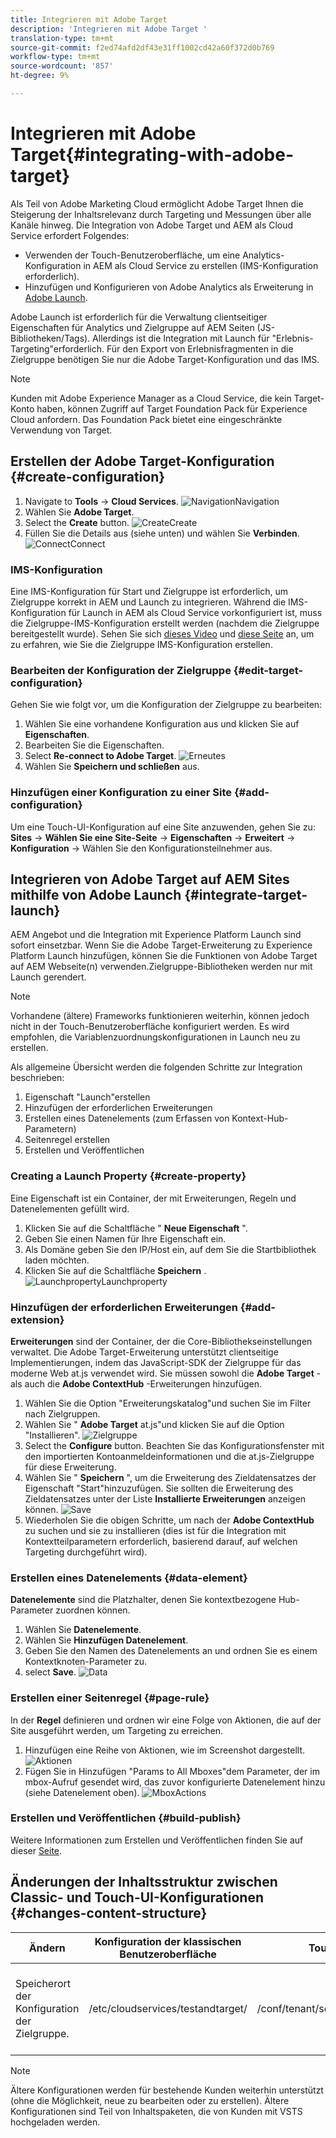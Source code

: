 ```yaml
---
title: Integrieren mit Adobe Target
description: 'Integrieren mit Adobe Target '
translation-type: tm+mt
source-git-commit: f2ed74afd2df43e31ff1002cd42a60f372d0b769
workflow-type: tm+mt
source-wordcount: '857'
ht-degree: 9%

---
```



# Integrieren mit Adobe Target{#integrating-with-adobe-target}

Als Teil von Adobe Marketing Cloud ermöglicht Adobe Target Ihnen die Steigerung der Inhaltsrelevanz durch Targeting und Messungen über alle Kanäle hinweg. Die Integration von Adobe Target und AEM als Cloud Service erfordert Folgendes:

* Verwenden der Touch-Benutzeroberfläche, um eine Analytics-Konfiguration in AEM als Cloud Service zu erstellen (IMS-Konfiguration erforderlich).
* Hinzufügen und Konfigurieren von Adobe Analytics als Erweiterung in [Adobe Launch](https://docs.adobe.com/content/help/en/launch/using/intro/get-started/quick-start.html).

Adobe Launch ist erforderlich für die Verwaltung clientseitiger Eigenschaften für Analytics und Zielgruppe auf AEM Seiten (JS-Bibliotheken/Tags). Allerdings ist die Integration mit Launch für &quot;Erlebnis-Targeting&quot;erforderlich. Für den Export von Erlebnisfragmenten in die Zielgruppe benötigen Sie nur die Adobe Target-Konfiguration und das IMS.

>[!NOTE]
>
>Kunden mit Adobe Experience Manager as a Cloud Service, die kein Target-Konto haben, können Zugriff auf Target Foundation Pack für Experience Cloud anfordern. Das Foundation Pack bietet eine eingeschränkte Verwendung von Target.

## Erstellen der Adobe Target-Konfiguration {#create-configuration}

1. Navigate to **Tools** → **Cloud Services**.
   ![](assets/cloudservice1.png "NavigationNavigation")
2. Wählen Sie **Adobe Target**.
3. Select the **Create** button.
   ![](assets/tenant1.png "CreateCreate")
4. Füllen Sie die Details aus (siehe unten) und wählen Sie **Verbinden**.
   ![](assets/open_screen1.png "ConnectConnect")

### IMS-Konfiguration

Eine IMS-Konfiguration für Start und Zielgruppe ist erforderlich, um Zielgruppe korrekt in AEM und Launch zu integrieren. Während die IMS-Konfiguration für Launch in AEM als Cloud Service vorkonfiguriert ist, muss die Zielgruppe-IMS-Konfiguration erstellt werden (nachdem die Zielgruppe bereitgestellt wurde). Sehen Sie sich [dieses Video](https://helpx.adobe.com/experience-manager/kt/sites/using/aem-sites-target-standard-technical-video-understand.html) und [diese Seite](https://docs.adobe.com/content/help/en/experience-manager-65/administering/integration/integration-ims-adobe-io.html) an, um zu erfahren, wie Sie die Zielgruppe IMS-Konfiguration erstellen.

### Bearbeiten der Konfiguration der Zielgruppe {#edit-target-configuration}

Gehen Sie wie folgt vor, um die Konfiguration der Zielgruppe zu bearbeiten:

1. Wählen Sie eine vorhandene Konfiguration aus und klicken Sie auf **Eigenschaften**.
2. Bearbeiten Sie die Eigenschaften.
3. Select **Re-connect to Adobe Target**.
   ![Erneutes](assets/edit_config_page1.png "Verbinden")
4. Wählen Sie **Speichern und schließen** aus.

### Hinzufügen einer Konfiguration zu einer Site {#add-configuration}

Um eine Touch-UI-Konfiguration auf eine Site anzuwenden, gehen Sie zu: **Sites** → **Wählen Sie eine Site-Seite** → **Eigenschaften** → **Erweitert** → **Konfiguration** → Wählen Sie den Konfigurationsteilnehmer aus.

## Integrieren von Adobe Target auf AEM Sites mithilfe von Adobe Launch {#integrate-target-launch}

AEM Angebot und die Integration mit Experience Platform Launch sind sofort einsetzbar. Wenn Sie die Adobe Target-Erweiterung zu Experience Platform Launch hinzufügen, können Sie die Funktionen von Adobe Target auf AEM Webseite(n) verwenden.Zielgruppe-Bibliotheken werden nur mit Launch gerendert.

>[!NOTE]
>
>Vorhandene (ältere) Frameworks funktionieren weiterhin, können jedoch nicht in der Touch-Benutzeroberfläche konfiguriert werden. Es wird empfohlen, die Variablenzuordnungskonfigurationen in Launch neu zu erstellen.

Als allgemeine Übersicht werden die folgenden Schritte zur Integration beschrieben:

1. Eigenschaft &quot;Launch&quot;erstellen
2. Hinzufügen der erforderlichen Erweiterungen
3. Erstellen eines Datenelements (zum Erfassen von Kontext-Hub-Parametern)
4. Seitenregel erstellen
5. Erstellen und Veröffentlichen

### Creating a Launch Property {#create-property}

Eine Eigenschaft ist ein Container, der mit Erweiterungen, Regeln und Datenelementen gefüllt wird.

1. Klicken Sie auf die Schaltfläche &quot; **Neue Eigenschaft** &quot;.
2. Geben Sie einen Namen für Ihre Eigenschaft ein.
3. Als Domäne geben Sie den IP/Host ein, auf dem Sie die Startbibliothek laden möchten.
4. Klicken Sie auf die Schaltfläche **Speichern** .
   ![](assets/properties_newproperty1.png "LaunchpropertyLaunchproperty")

### Hinzufügen der erforderlichen Erweiterungen {#add-extension}

**Erweiterungen** sind der Container, der die Core-Bibliothekseinstellungen verwaltet. Die Adobe Target-Erweiterung unterstützt clientseitige Implementierungen, indem das JavaScript-SDK der Zielgruppe für das moderne Web at.js verwendet wird. Sie müssen sowohl die **Adobe Target** - als auch die **Adobe ContextHub** -Erweiterungen hinzufügen.

1. Wählen Sie die Option &quot;Erweiterungskatalog&quot;und suchen Sie im Filter nach Zielgruppen.
2. Wählen Sie &quot; **Adobe Target** at.js&quot;und klicken Sie auf die Option &quot;Installieren&quot;.
   ![Zielgruppe](assets/search_ext1.png "SearchTarget Search")
3. Select the **Configure** button. Beachten Sie das Konfigurationsfenster mit den importierten Kontoanmeldeinformationen und die at.js-Zielgruppe für diese Erweiterung.
4. Wählen Sie &quot; **Speichern** &quot;, um die Erweiterung des Zieldatensatzes der Eigenschaft &quot;Start&quot;hinzuzufügen. Sie sollten die Erweiterung des Zieldatensatzes unter der Liste **Installierte Erweiterungen** anzeigen können.
   ![Save](assets/configure_extension1.png "ExtensionSave Extension")
5. Wiederholen Sie die obigen Schritte, um nach der **Adobe ContextHub** zu suchen und sie zu installieren (dies ist für die Integration mit Kontextteilparametern erforderlich, basierend darauf, auf welchen Targeting durchgeführt wird).

### Erstellen eines Datenelements {#data-element}

**Datenelemente** sind die Platzhalter, denen Sie kontextbezogene Hub-Parameter zuordnen können.

1. Wählen Sie **Datenelemente**.
2. Wählen Sie **Hinzufügen Datenelement**.
3. Geben Sie den Namen des Datenelements an und ordnen Sie es einem Kontextknoten-Parameter zu.
4. select **Save**.
   ![Data](assets/data_elem1.png "ElementData-Element")

### Erstellen einer Seitenregel {#page-rule}

In der **Regel** definieren und ordnen wir eine Folge von Aktionen, die auf der Site ausgeführt werden, um Targeting zu erreichen.

1. Hinzufügen eine Reihe von Aktionen, wie im Screenshot dargestellt.
   ![Aktionen](assets/rules1.png "Aktionen")
2. Fügen Sie in Hinzufügen &quot;Params to All Mboxes&quot;dem Parameter, der im mbox-Aufruf gesendet wird, das zuvor konfigurierte Datenelement hinzu (siehe Datenelement oben).
   ![](assets/map_data1.png "MboxActions")

### Erstellen und Veröffentlichen {#build-publish}

Weitere Informationen zum Erstellen und Veröffentlichen finden Sie auf dieser [Seite](https://docs.adobe.com/content/help/en/experience-manager-learn/aem-target-tutorial/aem-target-implementation/using-launch-adobe-io.html).

## Änderungen der Inhaltsstruktur zwischen Classic- und Touch-UI-Konfigurationen {#changes-content-structure}

| **Ändern** | **Konfiguration der klassischen Benutzeroberfläche** | **Touch-UI-Konfiguration** | **Folgen** |
|---|---|---|---|
| Speicherort der Konfiguration der Zielgruppe. | /etc/cloudservices/testandtarget/ | /conf/tenant/settings/cloudservices/Zielgruppe | Früher waren unter /etc/cloudservices/testandtarget mehrere Konfigurationen vorhanden, jetzt wird jedoch eine einzelne Konfiguration unter einem Mieter vorhanden sein. |

>[!NOTE]
>
>Ältere Konfigurationen werden für bestehende Kunden weiterhin unterstützt (ohne die Möglichkeit, neue zu bearbeiten oder zu erstellen). Ältere Konfigurationen sind Teil von Inhaltspaketen, die von Kunden mit VSTS hochgeladen werden.
